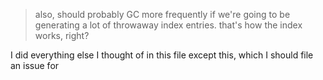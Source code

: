 > also, should probably GC more frequently if we're going to be generating a lot of throwaway index entries. that's how the index works, right?

I did everything else I thought of in this file except this, which I should file an issue for
